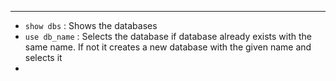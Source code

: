 - - -
- `show dbs` : Shows the databases
-  `use db_name` : Selects the database if database already exists with the same name. If not it creates a new database with the given name and selects it
- 